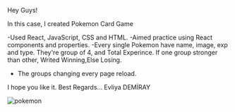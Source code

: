 Hey Guys!

In this case, I created Pokemon Card Game

-Used React, JavaScript, CSS and HTML.
-Aimed practice using React components and properties.
-Every single Pokemon have name, image, exp and type. They're group of 4, and Total Experince. If one group stronger than other, Writed Winning,Else Losing.
- The groups changing every page reload.

I hope you like it.
Best Regards...
Evliya DEMİRAY

![pokemon](https://github.com/evliyademiray/Pokemon-React/assets/139562305/75683dd2-aa83-4261-aff3-05f49d2254aa)


